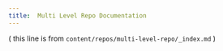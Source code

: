 ```yaml
---
title:  Multi Level Repo Documentation
---
```


( this line is from `content/repos/multi-level-repo/_index.md` )
